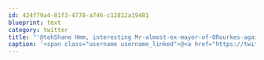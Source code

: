 ```yaml
---
id: 424f79a4-81f3-4778-a746-c12812a19481
blueprint: text
category: twitter
title: "'@tehShane Hmm, interesting Mr-almost-ex-mayor-of-ORourkes-again"
caption: '<span class="username username_linked">@<a href="https://twitter.com/tehShane" title="Shane Lawrence">tehShane</a></span> Hmm, interesting Mr-almost-ex-mayor-of-ORourkes-again'
---
```

